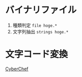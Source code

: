 # バイナリファイル
1. 種類判定
    `file hoge.*`
2. 文字列抽出
    `strings hoge.*`

# 文字コード変換
[CyberChef](https://gchq.github.io/CyberChef/)